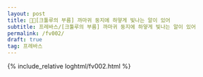 ```yaml
---
layout: post
title: 🖤💚[크툴루의 부름] 까마귀 둥지에 하얗게 빛나는 알이 있어
subtitle: 프레바스/[크툴루의 부름] 까마귀 둥지에 하얗게 빛나는 알이 있어
permalink: /fv002/
draft: true
tag: 프레바스
---
```


{% include_relative loghtml/fv002.html %}

  
